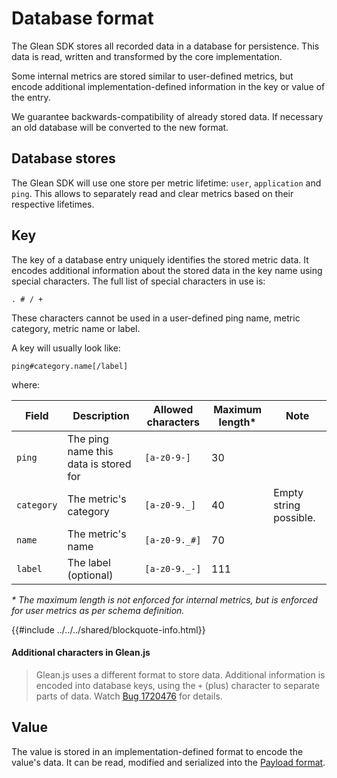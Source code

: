 # Database format

The Glean SDK stores all recorded data in a database for persistence.
This data is read, written and transformed by the core implementation.

Some internal metrics are stored similar to user-defined metrics,
but encode additional implementation-defined information in the key or value of the entry.

We guarantee backwards-compatibility of already stored data.
If necessary an old database will be converted to the new format.

## Database stores

The Glean SDK will use one store per metric lifetime:
`user`, `application` and `ping`.
This allows to separately read and clear metrics based on their respective lifetimes.

## Key

The key of a database entry uniquely identifies the stored metric data.
It encodes additional information about the stored data in the key name using special characters.
The full list of special characters in use is:

`. # / +`

These characters cannot be used in a user-defined ping name, metric category,  metric name or label.

A key will usually look like:

```
ping#category.name[/label]
```

where:

| Field | Description | Allowed characters | Maximum length\* | Note |
| ----- | ----------- | ------ | ----- | ----- |
| `ping` | The ping name this data is stored for | `[a-z0-9-]` | 30 |
| `category` | The metric's category | `[a-z0-9._]` | 40 | Empty string possible. |
| `name` | The metric's name | `[a-z0-9._#]` | 70 |
| `label` | The label (optional) | `[a-z0-9._-]` | 111 |

_\* The maximum length is not enforced for internal metrics, but is enforced for user metrics as per schema definition._

{{#include ../../../shared/blockquote-info.html}}

#### Additional characters in Glean.js

> Glean.js uses a different format to store data.
> Additional information is encoded into database keys, using the `+` (plus) character to separate parts of data.
> Watch [Bug 1720476](https://bugzilla.mozilla.org/show_bug.cgi?id=1720476) for details.

## Value

The value is stored in an implementation-defined format to encode the value's data.
It can be read, modified and serialized into the [Payload format].

[Payload format]: payload.md
